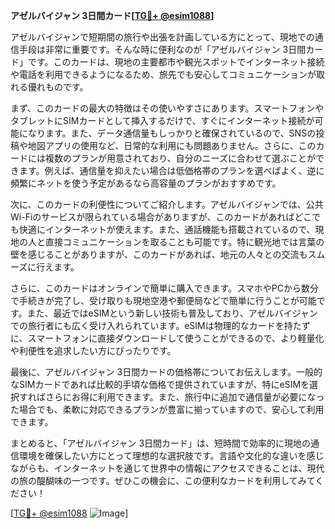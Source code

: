 **アゼルバイジャン 3日間カード[[TG💪+ @esim1088](https://t.me/s/esim1088)]**

アゼルバイジャンで短期間の旅行や出張を計画している方にとって、現地での通信手段は非常に重要です。そんな時に便利なのが「アゼルバイジャン 3日間カード」です。このカードは、現地の主要都市や観光スポットでインターネット接続や電話を利用できるようになるため、旅先でも安心してコミュニケーションが取れる優れものです。

まず、このカードの最大の特徴はその使いやすさにあります。スマートフォンやタブレットにSIMカードとして挿入するだけで、すぐにインターネット接続が可能になります。また、データ通信量もしっかりと確保されているので、SNSの投稿や地図アプリの使用など、日常的な利用にも問題ありません。さらに、このカードには複数のプランが用意されており、自分のニーズに合わせて選ぶことができます。例えば、通信量を抑えたい場合は低価格帯のプランを選べばよく、逆に頻繁にネットを使う予定があるなら高容量のプランがおすすめです。

次に、このカードの利便性についてご紹介します。アゼルバイジャンでは、公共Wi-Fiのサービスが限られている場合がありますが、このカードがあればどこでも快適にインターネットが使えます。また、通話機能も搭載されているので、現地の人と直接コミュニケーションを取ることも可能です。特に観光地では言葉の壁を感じることがありますが、このカードがあれば、地元の人々との交流もスムーズに行えます。

さらに、このカードはオンラインで簡単に購入できます。スマホやPCから数分で手続きが完了し、受け取りも現地空港や郵便局などで簡単に行うことが可能です。また、最近ではeSIMという新しい技術も普及しており、アゼルバイジャンでの旅行者にも広く受け入れられています。eSIMは物理的なカードを持たずに、スマートフォンに直接ダウンロードして使うことができるので、より軽量化や利便性を追求したい方にぴったりです。

最後に、アゼルバイジャン 3日間カードの価格帯についてお伝えします。一般的なSIMカードであれば比較的手頃な価格で提供されていますが、特にeSIMを選択すればさらにお得に利用できます。また、旅行中に追加で通信量が必要になった場合でも、柔軟に対応できるプランが豊富に揃っていますので、安心して利用できます。

まとめると、「アゼルバイジャン 3日間カード」は、短時間で効率的に現地の通信環境を確保したい方にとって理想的な選択肢です。言語や文化的な違いを感じながらも、インターネットを通じて世界中の情報にアクセスできることは、現代の旅の醍醐味の一つです。ぜひこの機会に、この便利なカードを利用してみてください！

[[TG💪+ @esim1088](https://t.me/s/esim1088) ![Image](https://i.postimg.cc/Y0z9fWf4/image.png)]
